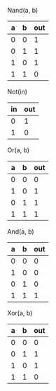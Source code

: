Nand(a, b)

a | b | out
--|---|----
0	| 0 | 1
0	| 1 | 1
1	| 0 | 1
1	| 1 | 0

Not(in)

in | out
---|----
0  | 1
1  | 0


Or(a, b)

a | b | out
--|---|----
0 | 0 | 0
1 | 0 | 1
0 | 1 | 1
1 | 1 | 1

And(a, b)

a | b | out
--|---|----
0 | 0 | 0
1 | 0 | 0
0 | 1 | 0
1 | 1 | 1

Xor(a, b)

a | b | out
--|---|----
0 | 0 | 0
0 | 1 | 1
1 | 0 | 1
1 | 1 | 0
